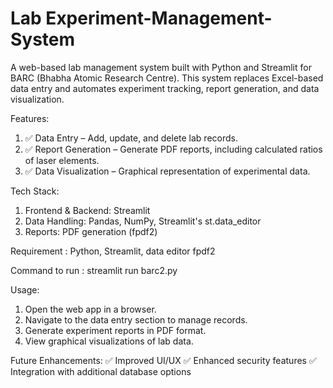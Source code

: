 # Lab Experiment-Management-System

A web-based lab management system built with Python and Streamlit for BARC (Bhabha Atomic Research Centre). This system replaces Excel-based data entry and automates experiment tracking, report generation, and data visualization.

Features:
1. ✅ Data Entry – Add, update, and delete lab records.
2. ✅ Report Generation – Generate PDF reports, including calculated ratios of laser elements.
3. ✅ Data Visualization – Graphical representation of experimental data.

Tech Stack:
1. Frontend & Backend: Streamlit
2. Data Handling: Pandas, NumPy, Streamlit's st.data_editor
3. Reports: PDF generation (fpdf2)

Requirement : Python, Streamlit, data editor fpdf2

Command to run : streamlit run barc2.py

Usage:
1. Open the web app in a browser.
2. Navigate to the data entry section to manage records.
3. Generate experiment reports in PDF format.
4. View graphical visualizations of lab data.
   
Future Enhancements:
 ✅ Improved UI/UX
 ✅ Enhanced security features
 ✅ Integration with additional database options
